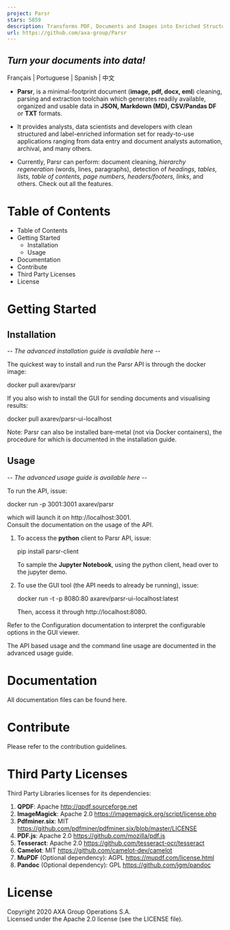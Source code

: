 ```yaml
---
project: Parsr
stars: 5859
description: Transforms PDF, Documents and Images into Enriched Structured Data
url: https://github.com/axa-group/Parsr
---
```


  

_Turn your documents into data!_
--------------------------------

Français | Portuguese | Spanish | 中文

-   **Parsr**, is a minimal-footprint document (**image, pdf, docx, eml**) cleaning, parsing and extraction toolchain which generates readily available, organized and usable data in **JSON, Markdown (MD), CSV/Pandas DF** or **TXT** formats.
    
-   It provides analysts, data scientists and developers with clean structured and label-enriched information set for ready-to-use applications ranging from data entry and document analysts automation, archival, and many others.
    
-   Currently, Parsr can perform: document cleaning, _hierarchy regeneration_ (words, lines, paragraphs), detection of _headings, tables, lists, table of contents, page numbers, headers/footers, links_, and others. Check out all the features.
    

Table of Contents
=================

-   Table of Contents
-   Getting Started
    -   Installation
    -   Usage
-   Documentation
-   Contribute
-   Third Party Licenses
-   License

Getting Started
===============

Installation
------------

_\-- The advanced installation guide is available here --_

The quickest way to install and run the Parsr API is through the docker image:

docker pull axarev/parsr

If you also wish to install the GUI for sending documents and visualising results:

docker pull axarev/parsr-ui-localhost

Note: Parsr can also be installed bare-metal (not via Docker containers), the procedure for which is documented in the installation guide.

Usage
-----

_\-- The advanced usage guide is available here --_

To run the API, issue:

docker run -p 3001:3001 axarev/parsr

which will launch it on http://localhost:3001.  
Consult the documentation on the usage of the API.

1.  To access the **python** client to Parsr API, issue:
    
    pip install parsr-client
    
    To sample the **Jupyter Notebook**, using the python client, head over to the jupyter demo.
    

1.  To use the GUI tool (the API needs to already be running), issue:
    
    docker run -t -p 8080:80 axarev/parsr-ui-localhost:latest
    
    Then, access it through http://localhost:8080.

Refer to the Configuration documentation to interpret the configurable options in the GUI viewer.

The API based usage and the command line usage are documented in the advanced usage guide.

Documentation
=============

All documentation files can be found here.

Contribute
==========

Please refer to the contribution guidelines.

Third Party Licenses
====================

Third Party Libraries licenses for its dependencies:

1.  **QPDF**: Apache http://qpdf.sourceforge.net
2.  **ImageMagick**: Apache 2.0 https://imagemagick.org/script/license.php
3.  **Pdfminer.six**: MIT https://github.com/pdfminer/pdfminer.six/blob/master/LICENSE
4.  **PDF.js**: Apache 2.0 https://github.com/mozilla/pdf.js
5.  **Tesseract**: Apache 2.0 https://github.com/tesseract-ocr/tesseract
6.  **Camelot**: MIT https://github.com/camelot-dev/camelot
7.  **MuPDF** (Optional dependency): AGPL https://mupdf.com/license.html
8.  **Pandoc** (Optional dependency): GPL https://github.com/jgm/pandoc

License
=======

Copyright 2020 AXA Group Operations S.A.  
Licensed under the Apache 2.0 license (see the LICENSE file).
